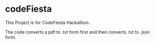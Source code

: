 # codeFiesta

This Project is for CodeFiesta Hackathon.

The code converts a pdf to .txt form first and then converts .txt to .json form.
